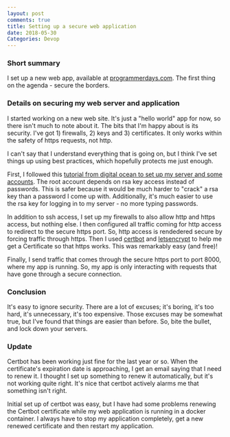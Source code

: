 ```yaml
---
layout: post
comments: true
title: Setting up a secure web application
date: 2018-05-30
Categories: Devop
---
```


### Short summary 
I set up a new web app, available at [programmerdays.com](programmerdays.com). The first thing on the agenda - secure the borders.

### Details on securing my web server and application

I started working on a new web site. It's just a "hello world" app for now, so there isn't much to note about it. The bits that I'm happy about is its security. I've got 1) firewalls, 2) keys and 3) certificates. It only works within the safety of https requests, not http.

I can't say that I understand everything that is going on, but I think I've set things up using best practices, which hopefully protects me just enough.

First, I followed this [tutorial from digital ocean to set up my server and some accounts](https://www.digitalocean.com/community/tutorials/initial-server-setup-with-ubuntu-16-04). The root account depends on rsa key access instead of passwords. This is safer because it would be much harder to "crack" a rsa key than a password I come up with. Additionally, it's much easier to use the rsa key for logging in to my server - no more typing passwords.

In addition to ssh access, I set up my firewalls to also allow http and https access, but nothing else. I then configured all traffic coming for http access to redirect to the secure https port. So, http access is rendedered secure by forcing traffic through https. Then I used [certbot](https://certbot.eff.org/lets-encrypt/ubuntuxenial-nginx) and [letsencrypt](https://letsencrypt.org/) to help me get a Certificate so that https works. This was remarkably easy (and free)!

Finally, I send traffic that comes through the secure https port to port 8000, where my app is running. So, my app is only interacting with requests that have gone through a secure connection.

### Conclusion

It's easy to ignore security. There are a lot of excuses; it's boring, it's too hard, it's unnecessary, it's too expensive. Those excuses may be somewhat true, but I've found that things are easier than before. So, bite the bullet, and lock down your servers.

### Update

Certbot has been working just fine for the last year or so. When the certificate's expiration date is approaching, I get an email saying that I need to renew it. I thought I set up something to renew it automatically, but it's not working quite right. It's nice that certbot actively alarms me that something isn't right.

Initial set up of certbot was easy, but I have had some problems renewing the Certbot certificate while my web application is running in a docker container.  I always have to stop my application completely, get a new renewed certificate and then restart my application.
